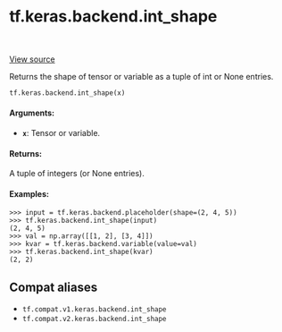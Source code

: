 <div itemscope itemtype="http://developers.google.com/ReferenceObject">
<meta itemprop="name" content="tf.keras.backend.int_shape" />
<meta itemprop="path" content="Stable" />
</div>

# tf.keras.backend.int_shape

<!-- Insert buttons and diff -->

<table class="tfo-notebook-buttons tfo-api" align="left">
</table>

<a target="_blank" href="/code/stable/tensorflow/python/keras/backend.py">View source</a>



Returns the shape of tensor or variable as a tuple of int or None entries.

``` python
tf.keras.backend.int_shape(x)
```



<!-- Placeholder for "Used in" -->


#### Arguments:


* <b>`x`</b>: Tensor or variable.


#### Returns:

A tuple of integers (or None entries).



#### Examples:



```
>>> input = tf.keras.backend.placeholder(shape=(2, 4, 5))
>>> tf.keras.backend.int_shape(input)
(2, 4, 5)
>>> val = np.array([[1, 2], [3, 4]])
>>> kvar = tf.keras.backend.variable(value=val)
>>> tf.keras.backend.int_shape(kvar)
(2, 2)
```

## Compat aliases

* `tf.compat.v1.keras.backend.int_shape`
* `tf.compat.v2.keras.backend.int_shape`

